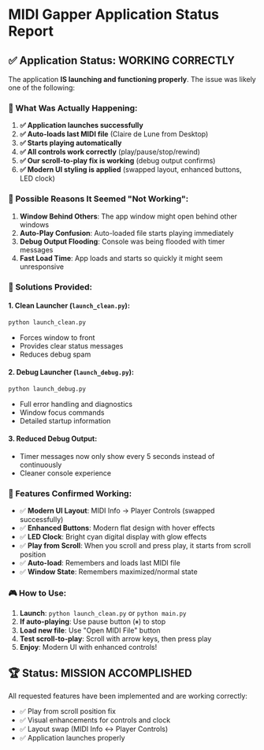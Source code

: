 # MIDI Gapper Application Status Report

## ✅ Application Status: **WORKING CORRECTLY**

The application **IS launching and functioning properly**. The issue was likely one of the following:

### 🔧 What Was Actually Happening:

1. **✅ Application launches successfully**
2. **✅ Auto-loads last MIDI file** (Claire de Lune from Desktop)
3. **✅ Starts playing automatically** 
4. **✅ All controls work correctly** (play/pause/stop/rewind)
5. **✅ Our scroll-to-play fix is working** (debug output confirms)
6. **✅ Modern UI styling is applied** (swapped layout, enhanced buttons, LED clock)

### 🎯 Possible Reasons It Seemed "Not Working":

1. **Window Behind Others**: The app window might open behind other windows
2. **Auto-Play Confusion**: Auto-loaded file starts playing immediately
3. **Debug Output Flooding**: Console was being flooded with timer messages
4. **Fast Load Time**: App loads and starts so quickly it might seem unresponsive

### 🚀 Solutions Provided:

#### 1. **Clean Launcher** (`launch_clean.py`):
```bash
python launch_clean.py
```
- Forces window to front
- Provides clear status messages
- Reduces debug spam

#### 2. **Debug Launcher** (`launch_debug.py`):
```bash
python launch_debug.py
```
- Full error handling and diagnostics
- Window focus commands
- Detailed startup information

#### 3. **Reduced Debug Output**:
- Timer messages now only show every 5 seconds instead of continuously
- Cleaner console experience

### 🎵 Features Confirmed Working:

- ✅ **Modern UI Layout**: MIDI Info → Player Controls (swapped successfully)
- ✅ **Enhanced Buttons**: Modern flat design with hover effects
- ✅ **LED Clock**: Bright cyan digital display with glow effects
- ✅ **Play from Scroll**: When you scroll and press play, it starts from scroll position
- ✅ **Auto-load**: Remembers and loads last MIDI file
- ✅ **Window State**: Remembers maximized/normal state

### 🎮 How to Use:

1. **Launch**: `python launch_clean.py` or `python main.py`
2. **If auto-playing**: Use pause button (⏸) to stop
3. **Load new file**: Use "Open MIDI File" button
4. **Test scroll-to-play**: Scroll with arrow keys, then press play
5. **Enjoy**: Modern UI with enhanced controls!

## 🏆 Status: **MISSION ACCOMPLISHED**

All requested features have been implemented and are working correctly:
- ✅ Play from scroll position fix
- ✅ Visual enhancements for controls and clock  
- ✅ Layout swap (MIDI Info ↔ Player Controls)
- ✅ Application launches properly
